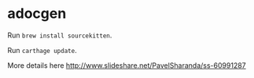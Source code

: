 # adocgen

Run `brew install sourcekitten`.

Run `carthage update`.

More details here http://www.slideshare.net/PavelSharanda/ss-60991287
